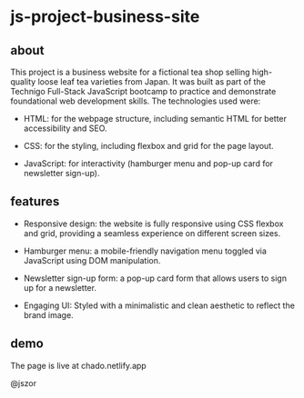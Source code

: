 # js-project-business-site

## about

This project is a business website for a fictional tea shop selling high-quality loose leaf tea varieties from Japan. It was built as part of the Technigo Full-Stack JavaScript bootcamp to practice and demonstrate foundational web development skills. The technologies used were:

- HTML: for the webpage structure, including semantic HTML for better accessibility and SEO.

- CSS: for the styling, including flexbox and grid for the page layout.

- JavaScript: for interactivity (hamburger menu and pop-up card for newsletter sign-up).

## features

- Responsive design: the website is fully responsive using CSS flexbox and grid, providing a seamless experience on different screen sizes.

- Hamburger menu: a mobile-friendly navigation menu toggled via JavaScript using DOM manipulation.

- Newsletter sign-up form: a pop-up card form that allows users to sign up for a newsletter.

- Engaging UI: Styled with a minimalistic and clean aesthetic to reflect the brand image.

## demo

The page is live at chado.netlify.app

@jszor
